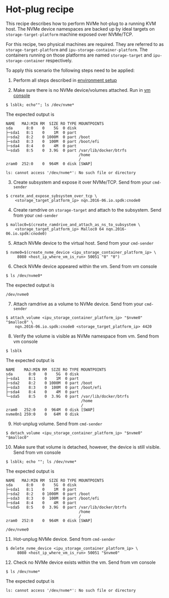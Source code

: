 # Hot-plug recipe

This recipe describes how to perform NVMe hot-plug to a running KVM host.
The NVMe device namespaces are backed up by ideal targets on
`storage-target-platform` machine exposed over NVMe/TCP.

For this recipe, two physical machines are required.
They are referred to as `storage-target-platform` and `ipu-storage-container-platform`.
The containers running on those platforms are named `storage-target` and
`ipu-storage-container` respectively.

To apply this scenario the following steps need to be applied:

1. Perform all steps described in [environment setup](../environment_setup.md)


2. Make sure there is no NVMe device/volumes attached.
Run in [vm console](../environment_setup.md#vm-console)
```
$ lsblk; echo""; ls /dev/nvme*
```
The expected output is
```
NAME   MAJ:MIN RM  SIZE RO TYPE MOUNTPOINTS
sda      8:0    0    5G  0 disk
├─sda1   8:1    0    1M  0 part
├─sda2   8:2    0 1000M  0 part /boot
├─sda3   8:3    0  100M  0 part /boot/efi
├─sda4   8:4    0    4M  0 part
└─sda5   8:5    0  3.9G  0 part /var/lib/docker/btrfs
                                /home
                                /
zram0  252:0    0  964M  0 disk [SWAP]

ls: cannot access '/dev/nvme*': No such file or directory
```


3. Create subsystem and expose it over NVMe/TCP.
Send from your `cmd-sender`
```
$ create_and_expose_sybsystem_over_tcp \
	<storage_target_platform_ip> nqn.2016-06.io.spdk:cnode0
```


4. Create ramdrive on `storage-target` and attach to the subsystem.
Send from your `cmd-sender`
```
$ malloc0=$(create_ramdrive_and_attach_as_ns_to_subsystem \
	<storage_target_platform_ip> Malloc0 64 nqn.2016-06.io.spdk:cnode0)
```


5. Attach NVMe device to the virtual host.
Send from your `cmd-sender`
```
$ nvme0=$(create_nvme_device <ipu_storage_container_platform_ip> \
     8080 <host_ip_where_vm_is_run> 50051 "0" "0")
```


6. Check NVMe device appeared within the vm.
Send from vm console
```
$ ls /dev/nvme0*
```
The expected output is
```
/dev/nvme0
```


7. Attach ramdrive as a volume to NVMe device.
Send from your `cmd-sender`
```
$ attach_volume <ipu_storage_container_platform_ip> "$nvme0" "$malloc0" \
    nqn.2016-06.io.spdk:cnode0 <storage_target_platform_ip> 4420
```


8. Verify the volume is visible as NVMe namespace from vm.
Send from vm console
```
$ lsblk
```
The expected output is
```
NAME    MAJ:MIN RM  SIZE RO TYPE MOUNTPOINTS
sda       8:0    0    5G  0 disk
├─sda1    8:1    0    1M  0 part
├─sda2    8:2    0 1000M  0 part /boot
├─sda3    8:3    0  100M  0 part /boot/efi
├─sda4    8:4    0    4M  0 part
└─sda5    8:5    0  3.9G  0 part /var/lib/docker/btrfs
                                 /home
                                 /
zram0   252:0    0  964M  0 disk [SWAP]
nvme0n1 259:0    0   64M  0 disk
```


9. Hot-unplug volume.
Send from `cmd-sender`
```
$ detach_volume <ipu_storage_container_platform_ip> "$nvme0" "$malloc0"
```


10. Make sure that volume is detached, however, the device is still visible.
Send from vm console
```
$ lsblk; echo ""; ls /dev/nvme*
```
The expected output is
```
NAME   MAJ:MIN RM  SIZE RO TYPE MOUNTPOINTS
sda      8:0    0    5G  0 disk
├─sda1   8:1    0    1M  0 part
├─sda2   8:2    0 1000M  0 part /boot
├─sda3   8:3    0  100M  0 part /boot/efi
├─sda4   8:4    0    4M  0 part
└─sda5   8:5    0  3.9G  0 part /var/lib/docker/btrfs
                                /home
                                /
zram0  252:0    0  964M  0 disk [SWAP]

/dev/nvme0
```


11. Hot-unplug NVMe device.
Send from `cmd-sender`
```
$ delete_nvme_device <ipu_storage_container_platform_ip> \
     8080 <host_ip_where_vm_is_run> 50051 "$nvme0"
```


12. Check no NVMe device exists within the vm.
Send from vm console
```
$ ls /dev/nvme*
```
The expected output is
```
ls: cannot access '/dev/nvme*': No such file or directory
```
